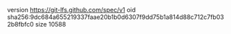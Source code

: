 version https://git-lfs.github.com/spec/v1
oid sha256:9dc684a655219337faae20b1b0d6307f9dd75b1a814d88c712c7fb032b8fbfc0
size 10588
